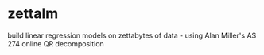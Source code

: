 zettalm
=======

build linear regression models on zettabytes of data - using Alan Miller's AS 274 online QR decomposition
